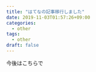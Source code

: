 ```yaml
---
title: "はてなの記事移行しました"
date: 2019-11-03T01:57:26+09:00
categories:
  - other
tags:
  - other
draft: false
---
```

今後はこちらで
